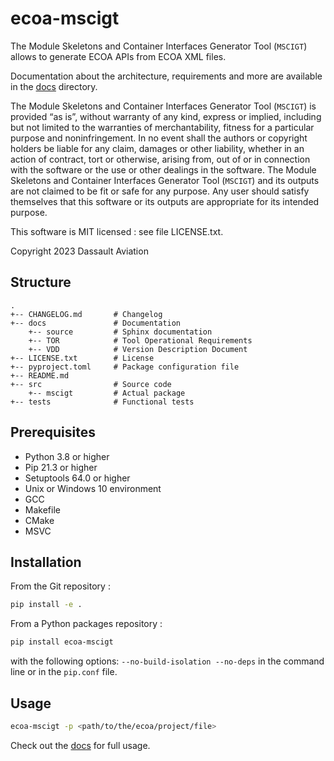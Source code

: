 # ecoa-mscigt

The Module Skeletons and Container Interfaces Generator Tool (`MSCIGT`)
allows to generate ECOA APIs from ECOA XML files.

Documentation about the architecture, requirements and more are available in the [docs](./docs) directory.

The Module Skeletons and Container Interfaces Generator Tool (`MSCIGT`) is provided “as is”, without warranty of any kind, express or implied, including but not limited to the warranties of merchantability, fitness for a particular purpose and noninfringement. In no event shall the authors or copyright holders be liable for any claim, damages or other liability, whether in an action of contract, tort or otherwise, arising from, out of or in connection with the software or the use or other dealings in the software. The Module Skeletons and Container Interfaces Generator Tool (`MSCIGT`) and its outputs are not claimed to be fit or safe for any purpose. Any user should satisfy themselves that this software or its outputs are appropriate for its intended purpose.

This software is MIT licensed : see file LICENSE.txt.

Copyright 2023 Dassault Aviation

## Structure

    .
    +-- CHANGELOG.md       # Changelog
    +-- docs               # Documentation
        +-- source         # Sphinx documentation
        +-- TOR            # Tool Operational Requirements
        +-- VDD            # Version Description Document
    +-- LICENSE.txt        # License
    +-- pyproject.toml     # Package configuration file
    +-- README.md
    +-- src                # Source code
        +-- mscigt         # Actual package
    +-- tests              # Functional tests

## Prerequisites

* Python 3.8 or higher
* Pip 21.3 or higher
* Setuptools 64.0 or higher
* Unix or Windows 10 environment
* GCC
* Makefile
* CMake
* MSVC

## Installation

From the Git repository :

```sh
pip install -e .
```

From a Python packages repository :

```sh
pip install ecoa-mscigt
```

with the following options: `--no-build-isolation --no-deps` in the command line or in the `pip.conf` file.

## Usage

```sh
ecoa-mscigt -p <path/to/the/ecoa/project/file>
```

Check out the [docs](./docs) for full usage.
